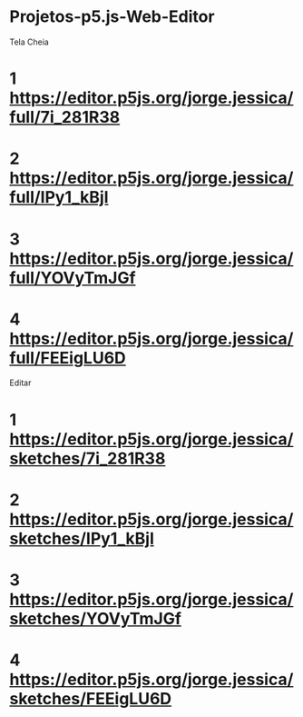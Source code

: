 # Projetos-p5.js-Web-Editor
Tela Cheia
# 1 https://editor.p5js.org/jorge.jessica/full/7i_281R38
# 2 https://editor.p5js.org/jorge.jessica/full/IPy1_kBjl
# 3 https://editor.p5js.org/jorge.jessica/full/YOVyTmJGf
# 4 https://editor.p5js.org/jorge.jessica/full/FEEigLU6D
Editar
# 1 https://editor.p5js.org/jorge.jessica/sketches/7i_281R38
# 2 https://editor.p5js.org/jorge.jessica/sketches/IPy1_kBjl
# 3 https://editor.p5js.org/jorge.jessica/sketches/YOVyTmJGf
# 4 https://editor.p5js.org/jorge.jessica/sketches/FEEigLU6D
